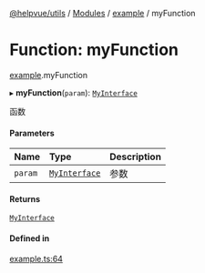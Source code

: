 [@helpvue/utils](../README.md) / [Modules](../modules.md) / [example](../modules/example.md) / myFunction

# Function: myFunction

[example](../modules/example.md).myFunction

▸ **myFunction**(`param`): [`MyInterface`](../interfaces/example.MyInterface.md)

函数

#### Parameters

| Name | Type | Description |
| :------ | :------ | :------ |
| `param` | [`MyInterface`](../interfaces/example.MyInterface.md) | 参数 |

#### Returns

[`MyInterface`](../interfaces/example.MyInterface.md)

#### Defined in

[example.ts:64](https://github.com/kgm0515/helpvue/blob/e392d80/packages/utils/src/example.ts#L64)
